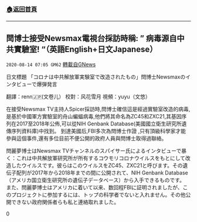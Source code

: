 ###  [:house:返回首頁](https://github.com/ourhimalayas/txt)
---

## 閆博士接受Newsmax電視台採訪時稱: &#8221; 病毒源自中共實驗室! &#8220;（英語English+日文Japanese）
`2020-08-14 07:05 GM62` [轉載自GNews](https://gnews.org/zh-hant/296644/)

日文標題 「コロナは中共解放軍実験室で改造されたもの」閆博士Newsmaxのインタビューで爆弾発言

翻譯：renn🇯🇵(文卷儿） 校對：风花雪月 視頻：yuyu（文悠）

在接受Newsmax TV主持人Spicer採訪時,閆博士確信這是經過實驗室改造的病毒,是基於中國軍方實驗室的舟山蝙蝠病毒,他們將其命名為ZC45和ZXC21,其基因序列在2017至2018年公佈,可以從NIH Genbank Database(美國國立衛生研究所遺傳序列資料庫)中找到。 到達美國后,FBI多次為閆博士作證 ,只有頂級科學家才能參與這個事件,還有多位目前不便公開的政府人員與閆博士取得過聯絡。

閆麗夢博士はNewsmax TVチャンネルのスパイサー氏によるインタビューで暴く：これは中共解放軍研究所が所有するコウモリコロナウイルスをもとにして改造したウイルスです。彼らはこのウイルスをZC45、ZXC21と呼びます。その遺伝子配列が2017年から2018年までの間に公開されて、NIH Genbank Database（アメリカ国立衛生研究所の遺伝子データベース）から入手できるものです。 また、閆麗夢博士はアメリカに着いて以来、数回程FBIに証明されましたが、このプロジェクトに参加するには、トップの科学者でないと入れません。その他公開できない政府関係者らも私と連絡取れました。

0
